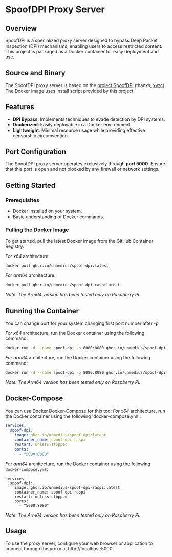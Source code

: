 # SpoofDPI Proxy Server
## Overview
SpoofDPI is a specialized proxy server designed to bypass Deep Packet Inspection (DPI) mechanisms, enabling users to access restricted content. This project is packaged as a Docker container for easy deployment and use.
## Source and Binary
The SpoofDPI proxy server is based on the [project SpoofDPI](https://github.com/xvzc/SpoofDPI) (thanks, [xvzc](https://github.com/xvzc)). The Docker image uses install script provided by this project.
## Features
- **DPI Bypass**: Implements techniques to evade detection by DPI systems.
- **Dockerized**: Easily deployable in a Docker environment.
- **Lightweight**: Minimal resource usage while providing effective censorship circumvention.

## Port Configuration

The SpoofDPI proxy server operates exclusively through **port 5000**. Ensure that this port is open and not blocked by any firewall or network settings.

## Getting Started

### Prerequisites

- Docker installed on your system.
- Basic understanding of Docker commands.

### Pulling the Docker Image

To get started, pull the latest Docker image from the GitHub Container Registry:

*For x64* architecture:
```bash
docker pull ghcr.io/unmedius/spoof-dpi:latest
```
*For arm64* architecture:
```bash
docker pull ghcr.io/unmedius/spoof-dpi-rasp:latest
```
*Note: The Arm64 version has been tested only on Raspberry Pi.*

## Running the Container

You can change port for your system changing first port number after -p 

*For x64* architecture, run the Docker container using the following command:
```bash
docker run -d --name spoof-dpi -p 8080:8080 ghcr.io/unmedius/spoof-dpi:latest
```
*For arm64* architecture, run the Docker container using the following command:
```bash
docker run -d --name spoof-dpi -p 8080:8080 ghcr.io/unmedius/spoof-dpi-rasp:latest
```
*Note: The Arm64 version has been tested only on Raspberry Pi.*

## Docker-Compose
You can use Docker Docker-Compose for this too:
*For x64* architecture, run the Docker container using the following 'docker-compose.yml':
```yml
services:
  spoof-dpi:
    image: ghcr.io/unmedius/spoof-dpi:latest
    container_name: spoof-dpi-raspi
    restart: unless-stopped
    ports:
      - "5000:8080"
```
*For arm64* architecture, run the Docker container using the following `docker-compose.yml`:
```
services:
  spoof-dpi:
    image: ghcr.io/unmedius/spoof-dpi-raspi:latest
    container_name: spoof-dpi-raspi
    restart: unless-stopped
    ports:
      - "5000:8080"
```
*Note: The Arm64 version has been tested only on Raspberry Pi.*
## Usage
To use the proxy server, configure your web browser or application to connect through the proxy at http://localhost:5000.
